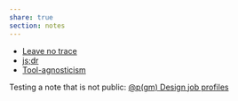 ```yaml
---
share: true
section: notes
---
```


- [Leave no trace](Leave%20no%20trace.md)
- [js;dr](js;dr.md)
- [Tool-agnosticism](Tool-agnosticism.md)

Testing a note that is not public: [@p(gm) Design job profiles](../@p(gm)%20Design%20job%20profiles.md)